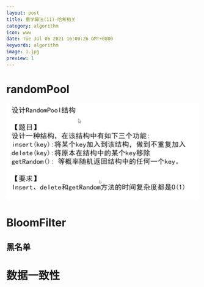 ```yaml
---
layout: post
title: 重学算法(11)-哈希相关
category: algorithm
icon: www
date: Tue Jul 06 2021 16:00:26 GMT+0800
keywords: algorithm
image: 1.jpg
preview: 1
---
```

# randomPool
![RandomPool](./images/1625558951985.png)
# BloomFilter
## 黑名单
# 数据一致性
# 